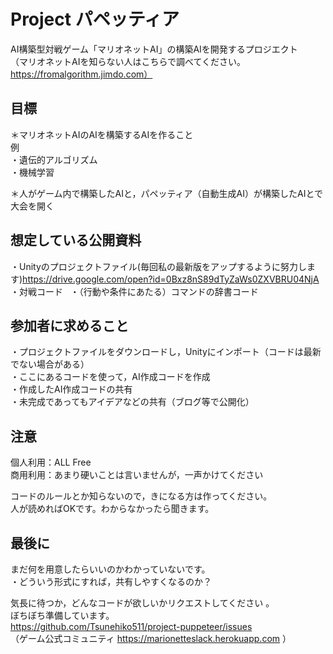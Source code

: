 # Project パペッティア  
AI構築型対戦ゲーム「マリオネットAI」の構築AIを開発するプロジエクト  
（マリオネットAIを知らない人はこちらで調べてください。https://fromalgorithm.jimdo.com）

## 目標
＊マリオネットAIのAIを構築するAIを作ること  
例  
・遺伝的アルゴリズム  
・機械学習  

＊人がゲーム内で構築したAIと，パペッティア（自動生成AI）が構築したAIとで大会を開く  

## 想定している公開資料
・Unityのプロジェクトファイル(毎回私の最新版をアップするように努力します)https://drive.google.com/open?id=0Bxz8nS89dTyZaWs0ZXVBRU04NjA  
・対戦コード  
・（行動や条件にあたる）コマンドの辞書コード

## 参加者に求めること
・プロジェクトファイルをダウンロードし，Unityにインポート（コードは最新でない場合がある）  
・ここにあるコードを使って，AI作成コードを作成  
・作成したAI作成コードの共有  
・未完成であってもアイデアなどの共有（ブログ等で公開化）  
  
## 注意
個人利用：ALL Free  
商用利用：あまり硬いことは言いませんが，一声かけてください  

コードのルールとか知らないので，きになる方は作ってください。  
人が読めればOKです。わからなかったら聞きます。

## 最後に
まだ何を用意したらいいのかわかっていないです。  
・どういう形式にすれば，共有しやすくなるのか？

気長に待つか，どんなコードが欲しいかリクエストしてください 。  
ぼちぼち準備しています。  
https://github.com/Tsunehiko511/project-puppeteer/issues  
（ゲーム公式コミュニティ https://marionetteslack.herokuapp.com ）
